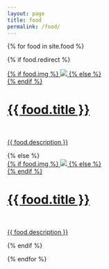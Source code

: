 ```yaml
---
layout: page
title: food
permalink: /food/
---
```


{% for food in site.food %}

{% if food.redirect %}
<div class="food">
    <div class="thumbnail">
        <a href="{{ food.redirect }}" target="_blank">
        {% if food.img %}
        <img class="thumbnail" src="{{ food.img }}"/>
        {% else %}
        <div class="thumbnail blankbox"></div>
        {% endif %}    
        <span>
            <h1>{{ food.title }}</h1>
            <br/>
            <p>{{ food.description }}</p>
        </span>
        </a>
    </div>
</div>
{% else %}

<div class="food ">
    <div class="thumbnail">
        <a href="{{ site.baseurl }}{{ food.url }}">
        {% if food.img %}
        <img class="thumbnail" src="{{ food.img }}"/>
        {% else %}
        <div class="thumbnail blankbox"></div>
        {% endif %}    
        <span>
            <h1>{{ food.title }}</h1>
            <br/>
            <p>{{ food.description }}</p>
        </span>
        </a>
    </div>
</div>

{% endif %}

{% endfor %}
